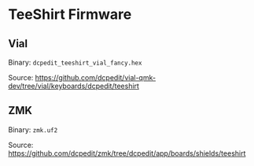 # TeeShirt Firmware

## Vial
Binary: `dcpedit_teeshirt_vial_fancy.hex`

Source: https://github.com/dcpedit/vial-qmk-dev/tree/vial/keyboards/dcpedit/teeshirt

## ZMK

Binary: `zmk.uf2`

Source: https://github.com/dcpedit/zmk/tree/dcpedit/app/boards/shields/teeshirt
